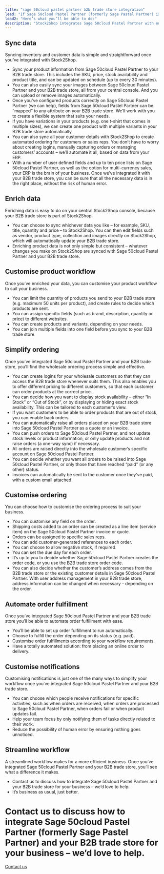 ```yaml
---
title: "sage 50cloud pastel partner b2b trade store integration"
lead: "If Sage 50cloud Pastel Partner (formerly Sage Pastel Partner) is your ERP and you’re running a Stock2Shop B2B trade store, it’s a simple step to integrate them with each other. Once Stock2Shop has integrated Sage 50cloud Pastel Partner and your B2B trade store, you’ll be able to run your business seamlessly."
lead2: "Here’s what you’ll be able to do:"
description: "Stock2Shop integrates Sage 50cloud Pastel Partner with our B2B Trade Store. Sync inventory data from Sage Pastel Partner to B2B Trade Store and automatically send back your orders. Let us help you set up the ideal Sage 50cloud Pastel Partner B2B trade store integration for your business."
---
```


Sync data
---------

Syncing inventory and customer data is simple and straightforward once you’ve integrated with Stock2Shop.

*   Sync your product information from Sage 50cloud Pastel Partner to your B2B trade store. This includes the SKU, price, stock availability and product title, and can be updated on schedule (up to every 30 minutes).
*   You can also easily sync your images between Sage 50cloud Pastel Partner and your B2B trade store, all from your central console. And you can upload or remove images automatically.
*   Once you’ve configured products correctly on Sage 50cloud Pastel Partner (we can help), fields from Sage 50cloud Pastel Partner can be “mapped” to any attribute on your B2B trade store. We’ll work with you to create a flexible system that suits your needs.
*   If you have variations in your products (e.g. one t-shirt that comes in multiple sizes), we can create one product with multiple variants in your B2B trade store automatically.
*   You can also sync all your customer details with Stock2Shop to create automated ordering for customers or sales reps. You don’t have to worry about creating logins, manually capturing orders or managing customers’ accounts – we’ll automate it all, based on data from your ERP.
*   With a number of user defined fields and up to ten price lists on Sage 50cloud Pastel Partner, as well as the option for multi-currency sales, your ERP is the brain of your business. Once we’ve integrated it with your B2B trade store, you can be sure that all the necessary data is in the right place, without the risk of human error.

Enrich data
-----------

Enriching data is easy to do on your central Stock2Shop console, because your B2B trade store is part of Stock2Shop.

*   You can choose to sync whichever data you like – for example, SKU, title, quantity and price – to Stock2Shop. You can then edit fields such as vendor, product type, collection and images directly on Stock2Shop, which will automatically update your B2B trade store.
*   Enriching product data is not only simple but consistent – whatever changes you make on Stock2Shop are synced with Sage 50cloud Pastel Partner and your B2B trade store.

Customise product workflow
--------------------------

Once you’ve enriched your data, you can customise your product workflow to suit your business.

*   You can limit the quantity of products you send to your B2B trade store (e.g. maximum 50 units per product), and create rules to decide which products are sent.
*   You can assign specific fields (such as brand, description, quantity or price) to different websites.
*   You can create products and variants, depending on your needs.
*   You can join multiple fields into one field before you sync to your B2B trade store.

Simplify ordering
-----------------

Once you’ve integrated Sage 50cloud Pastel Partner and your B2B trade store, you’ll find the wholesale ordering process simple and effective.

*   You can create logins for your wholesale customers so that they can access the B2B trade store whenever suits them. This also enables you to offer different pricing to different customers, so that each customer can order products at the correct price.
*   You can decide how you want to display stock availability – either “In Stock” or “Out of Stock”, or by displaying or hiding exact stock availability. This can be tailored to each customer’s view.
*   If you want customers to be able to order products that are out of stock, you can enable back orders.
*   You can automatically raise all orders placed on your B2B trade store into Sage 50cloud Pastel Partner as a quote or an invoice.
*   You can push orders to Sage 50cloud Pastel Partner, and not update stock levels or product information, or only update products and not raise orders (a one-way sync) if necessary.
*   All orders are raised directly into the wholesale customer’s specific account on Sage 50cloud Pastel Partner.
*   You can decide whether you want all orders to be raised into Sage 50cloud Pastel Partner, or only those that have reached “paid” (or any other) status.
*   Invoices can automatically be sent to the customer once they’ve paid, with a custom email attached.

Customise ordering
------------------

You can choose how to customise the ordering process to suit your business.

*   You can customise any field on the order.
*   Shipping costs added to an order can be created as a line item (service item) on the Sage 50cloud Pastel Partner invoice or quote.
*   Orders can be assigned to specific sales reps.
*   You can add customer-generated references to each order.
*   You can choose to allow negative stock, if required.
*   You can set the due day for each order.
*   It’s up to you to decide whether Sage 50cloud Pastel Partner creates the order code, or you use the B2B trade store order code.
*   You can also decide whether the customer’s address comes from the B2B trade store or the existing customer details in Sage 50cloud Pastel Partner. With user address management in your B2B trade store, address information can be changed when necessary – depending on the order.

Automate order fulfillment
--------------------------

Once you’ve integrated Sage 50cloud Pastel Partner and your B2B trade store you’ll be able to automate order fulfillment with ease.

*   You’ll be able to set up order fulfillment to run automatically.
*   Choose to fulfill the order depending on its status (e.g. paid).
*   Customise order fulfillments according to your workflow requirements.
*   Have a totally automated solution: from placing an online order to delivery.

Customise notifications
-----------------------

Customising notifications is just one of the many ways to simplify your workflow once you’ve integrated Sage 50cloud Pastel Partner and your B2B trade store.

*   You can choose which people receive notifications for specific activities, such as when orders are received, when orders are processed to Sage 50cloud Pastel Partner, when orders fail or when product updates fail.
*   Help your team focus by only notifying them of tasks directly related to their work.
*   Reduce the possibility of human error by ensuring nothing goes unnoticed.

Streamline workflow
-------------------

A streamlined workflow makes for a more efficient business. Once you’ve integrated Sage 50cloud Pastel Partner and your B2B trade store, you’ll see what a difference it makes.

*   Contact us to discuss how to integrate Sage 50cloud Pastel Partner and your B2B trade store for your business – we’d love to help.
*   It’s business as usual, just better.

Contact us to discuss how to integrate Sage 50cloud Pastel Partner (formerly Sage Pastel Partner) and your B2B trade store for your business – we’d love to help.
=================================================================================================================================================================

[Contact us](/contact-us "Contact Stock2Shop")
